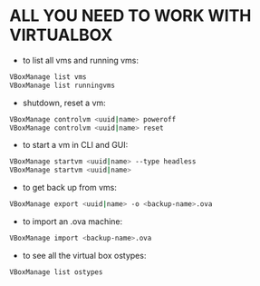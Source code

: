 # ALL YOU NEED TO WORK WITH VIRTUALBOX

+ to list all vms and running vms:
```bash
VBoxManage list vms
VBoxManage list runningvms
```

+ shutdown, reset a vm:
```bash
VBoxManage controlvm <uuid|name> poweroff
VBoxManage controlvm <uuid|name> reset
```

+ to start a vm in CLI and GUI:
```bash
VBoxManage startvm <uuid|name> --type headless
VBoxManage startvm <uuid|name>
```

+ to get back up from vms:
```bash
VBoxManage export <uuid|name> -o <backup-name>.ova
```

+ to import an .ova machine:
```bash
VBoxManage import <backup-name>.ova
```

+ to see all the virtual box ostypes:
```bash
VBoxManage list ostypes
```
